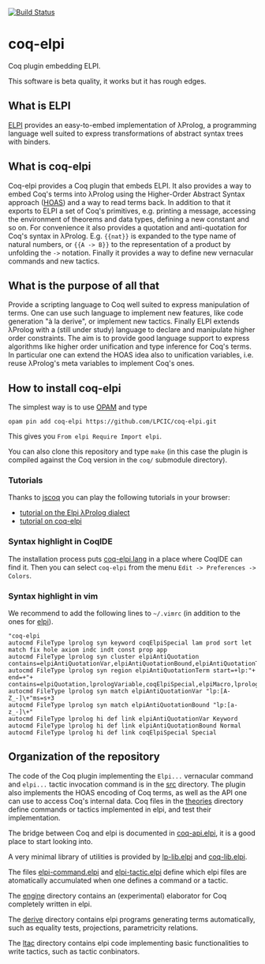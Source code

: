 [![Build Status](https://travis-ci.org/LPCIC/coq-elpi.svg?branch=master)](https://travis-ci.org/LPCIC/coq-elpi)

# coq-elpi
Coq plugin embedding ELPI.

This software is beta quality, it works but it has rough edges.

## What is ELPI
[ELPI](https://github.com/LPCIC/elpi) provides an easy-to-embed 
implementation of λProlog, a programming language well suited to
express transformations of abstract syntax trees with binders.  

## What is coq-elpi
Coq-elpi provides a Coq plugin that embeds ELPI.
It also provides a way to embed Coq's terms into λProlog using
the Higher-Order Abstract Syntax approach
([HOAS](https://en.wikipedia.org/wiki/Higher-order_abstract_syntax))
and a way to read terms back.  In addition to that it exports to ELPI a
set of Coq's primitives, e.g. printing a message, accessing the
environment of theorems and data types, defining a new constant and so on.
For convenience it also provides a quotation and anti-quotation for Coq's
syntax in λProlog.  E.g. `{{nat}}` is expanded to the type name of natural
numbers, or `{{A -> B}}` to the representation of a product by unfolding the `->`
notation. Finally it provides a way to define new vernacular commands and
new tactics.

## What is the purpose of all that
Provide a scripting language to Coq well suited to express manipulation
of terms.  One can use such language to implement new features, like
code generation "à la derive", or implement new tactics.
Finally ELPI extends λProlog with a (still under study) language to declare and
manipulate higher order constraints. The aim is to provide good language support
to express algorithms like higher order unification and type inference for
Coq's terms.  In particular one can extend the HOAS idea also to unification
variables, i.e. reuse λProlog's meta variables to implement Coq's ones.

## How to install coq-elpi

The simplest way is to use [OPAM](http://opam.ocaml.org/) and type
```
opam pin add coq-elpi https://github.com/LPCIC/coq-elpi.git
```
This gives you `From elpi Require Import elpi`.

You can also clone this repository and type `make` (in this case the
plugin is compiled against the Coq version in the `coq/` submodule directory).

### Tutorials

Thanks to [jscoq](https://github.com/ejgallego/jscoq) you can play the following tutorials in your browser:
- [tutorial on the Elpi λProlog dialect](https://lpcic.github.io/coq-elpi-www/tutorial-elpi_lang.html) 
- [tutorial on coq-elpi](https://lpcic.github.io/coq-elpi-www/tutorial-coq_elpi.html) 

### Syntax highlight in CoqIDE

The installation process puts [coq-elpi.lang](https://github.com/LPCIC/coq-elpi/blob/master/etc/coq-elpi.lang)
in a place where CoqIDE can find it.  Then you can select `coq-elpi`
from the menu `Edit -> Preferences -> Colors`.

### Syntax highlight in vim

We recommend to add the following lines to `~/.vimrc` (in addition to the ones
for [elpi](https://github.com/LPCIC/elpi#syntax-highlight-in-vim)).

```vim
"coq-elpi
autocmd FileType lprolog syn keyword coqElpiSpecial lam prod sort let match fix hole axiom indc indt const prop app
autocmd FileType lprolog syn cluster elpiAntiQuotation contains=elpiAntiQuotationVar,elpiAntiQuotationBound,elpiAntiQuotationTerm
autocmd FileType lprolog syn region elpiAntiQuotationTerm start=+lp:"+ end=+"+ contains=elpiQuotation,lprologVariable,coqElpiSpecial,elpiMacro,lprologSpecial
autocmd FileType lprolog syn match elpiAntiQuotationVar "lp:[A-Z_-]\+"ms=s+3
autocmd FileType lprolog syn match elpiAntiQuotationBound "lp:[a-z_-]\+"
autocmd FileType lprolog hi def link elpiAntiQuotationVar Keyword
autocmd FileType lprolog hi def link elpiAntiQuotationBound Normal
autocmd FileType lprolog hi def link coqElpiSpecial Special
```

## Organization of the repository

The code of the Coq plugin implementing the `Elpi...` vernacular command and `elpi...` tactic
invocation command is in the [src](src) directory.  The plugin also implements the HOAS encoding of Coq terms, as well
as the API one can use to access Coq's internal data. Coq files in the [theories](theories) directory define commands or tactics implemented in elpi, and test their implementation.

The bridge between Coq and elpi is documented in [coq-api.elpi](coq-api.elpi), it is a good place to start looking into.

A very minimal library of utilities is provided by [lp-lib.elpi](lp-lib.elpi) and [coq-lib.elpi](coq-lib.elpi).

The files [elpi-command.elpi](elpi-command.elpi) and [elpi-tactic.elpi](elpi-tactic.elpi) define which elpi files are atomatically accumulated when one defines a command or a tactic.

The [engine](engine) directory contains an (experimental) elaborator for Coq completely written in elpi.

The [derive](derive) directory contains elpi programs generating terms automatically, such as equality tests, projections, parametricity relations.

The [ltac](ltac) directory contains elpi code implementing basic functionalities to write tactics, such as tactic conbinators.





